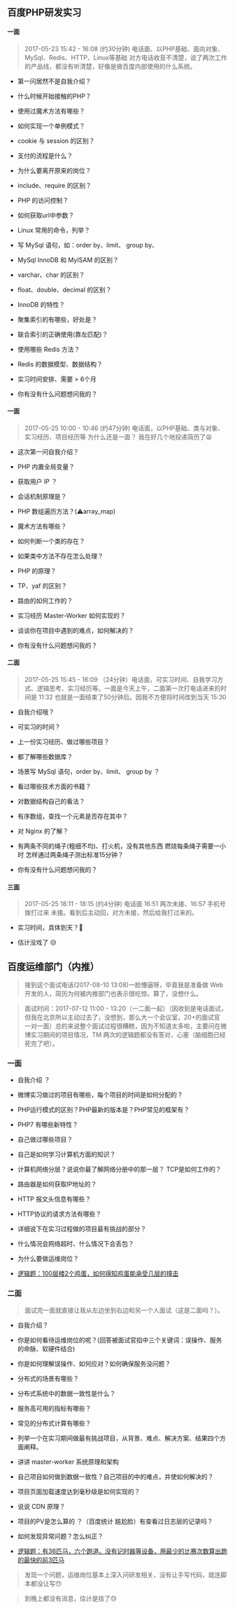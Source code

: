 ## 百度PHP研发实习


#### 一面

> 2017-05-23 15:42 - 16:08 (约30分钟) 电话面、以PHP基础、面向对象、MySql、Redis、HTTP、Linux等基础
对方电话收音不清楚，说了两次工作的产品线，都没有听清楚，好像是做百度内部使用的什么系统。


- 第一问居然不是自我介绍？

- 什么时候开始接触的PHP？

- 使用过魔术方法有哪些？

- 如何实现一个单例模式？

- cookie 与 session 的区别？

- 支付的流程是什么？

- 为什么要离开原来的岗位？

- include、require 的区别？

- PHP 的访问控制？

- 如何获取url中参数？

- Linux 常用的命令，列举？

- 写 MySql 语句，如：order by、limit、 group by、

- MySql InnoDB 和 MyISAM 的区别？

- varchar、char 的区别？

- float、double、decimal 的区别？

- InnoDB 的特性？

- 聚集索引的有哪些，好处是？

- 联合索引的正确使用(靠左匹配)？

- 使用哪些 Redis 方法？

- Redis 的数据模型、数据结构？

- 实习时间安排、需要 > 6个月

- 你有没有什么问题想问我的？




#### 一面

> 2017-05-25 10:00 - 10:46 (约47分钟) 电话面，以PHP基础、类与对象、实习经历、项目经历等
为什么还是一面？
我在好几个地投递简历了😫

- 这次第一问自我介绍？

- PHP 内置全局变量？

- 获取用户 IP ？

- 会话机制原理是？

- PHP 数组遍历方法？(⚠️array_map)

- 魔术方法有哪些？

- 如何判断一个类的存在？

- 如果类中方法不存在怎么处理？

- PHP 的原理？

- TP、yaf 的区别？

- 路由的如何工作的？

- 实习经历 Master-Worker 如何实现的？

- 谈谈你在项目中遇到的难点，如何解决的？

- 你有没有什么问题想问我的？

#### 二面

> 2017-05-25 15:45 - 16:09 （24分钟）电话面，可实习时间、自我学习方式、逻辑思考、实习经历等。一面是今天上午，二面第一次打电话进来的时间是 11:32 也就是一面结束了50分钟后。因我不方便将时间改到当天 15:30

- 自我介绍哦？

- 可实习的时间？

- 上一份实习经历、做过哪些项目？

- 都了解哪些数据库？

- 场景写 MySql 语句，order by、limit、 group by ？

- 看过哪些技术方面的书籍？

- 对数据结构自己的看法？

- 有序数组，查找一个元素是否存在其中？

- 对 Nginx 的了解？

- 有两条不同的绳子(粗细不均)、打火机，没有其他东西 燃烧每条绳子需要一小时 怎样通过两条绳子测出标准15分钟？

- 你有没有什么问题想问我的？


#### 三面

> 2017-05-25 18:11 - 18:15 (约4分钟) 电话面  16:51 两次未接、16:57 手机号拨打过来 未接。看到后主动回，对方未接，然后给我打过来的。 

- 实习时间，具体到天？😤

- 估计没戏了 😒



## 百度运维部门（内推）

> 接到这个面试电话(2017-08-10 13:08)一脸懵逼呀，毕竟我是准备做 Web 开发的人，简历为何被内推部门也表示很吃惊。算了，没想什么。

> 面试时间：2017-07-12 11:00 - 13:20（一二面一起）（因收到是电话面试，但我在北京所以主动过去了，没想到，那么大一个会议室，20+的面试官 一对一面）总的来说整个面试过程很糟糕，因为不知道太多啦，主要问在微博实习期间的项目情况，TM 两次的逻辑题都没有答对，心塞（脑细胞已经死完了吧）。


### 一面

- 自我介绍 ？

- 微博实习做过的项目有哪些，每个项目的时间是如何分配的？

- PHP运行模式的区别？PHP最新的版本是？PHP常见的框架有？

- PHP7 有哪些新特性？

- 自己做过哪些项目？

- 自己是如何学习计算机方面的知识？

- 计算机网络分层？说说你最了解网络分册中的那一层？ TCP是如何工作的？

- 路由器是如何获取IP地址的？

- HTTP 报文头信息有哪些？

- HTTP协议的请求方法有哪些？

- 详细说下在实习过程做的项目最有挑战的部分？

- 什么情况会网络超时、什么情况下会丢包？

- 为什么要做运维岗位？

- [逻辑题：100层楼2个鸡蛋，如何得知鸡蛋能承受几层的撞击](http://www.cnblogs.com/yangai/p/5391533.html)


### 二面

> 面试完一面就直接让我从左边坐到右边和另一个人面试（这是二面吗？）。

- 自我介绍？

- 你是如何看待运维岗位的呢？(回答被面试官掐中三个关键词：误操作、服务的命脉、软硬件结合)

- 你是如何理解误操作、如何应对？如何确保服务没问题？

- 分布式的场景有哪些？

- 分布式系统中的数据一致性是什么？

- 服务高可用的指标有哪些？

- 常见的分布式计算有哪些？

- 列举一个在实习期间做最有挑战项目，从背景、难点、解决方案、结果四个方面阐释。

- 讲讲 master-worker 系统原理和架构

- 自己项目如何做到数据一致性？自己项目的中的难点，并使如何解决的？

- 项目页面加载速度达到毫秒级是如何实现的？

- 说说 CDN 原理？

- 项目的PV是怎么算的 ？（百度统计 尴尬脸）有查看过日志层的记录吗？ 

- 如何发现异常问题？怎么纠正？


- [逻辑题：有36匹马，六个跑道。没有记时器等设备，用最少的比赛次数算出跑的最快的前3匹马](http://blog.csdn.net/yahohi/article/details/8022881)


> 发现一个问题，运维岗位基本上深入问研发相关，没有让手写代码，就连脚本都没让写😯

> 到晚上都没有消息，估计是挂了😓